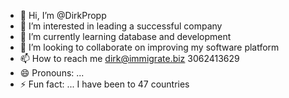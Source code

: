 - 👋 Hi, I’m @DirkPropp
- 👀 I’m interested in leading a successful company 
- 🌱 I’m currently learning database and development 
- 💞️ I’m looking to collaborate on improving my software platform
- 📫 How to reach me dirk@immigrate.biz 3062413629
- 😄 Pronouns: ...
- ⚡ Fun fact: ... I have been to 47 countries 

<!---
DirkPropp/DirkPropp is a ✨ special ✨ repository because its `README.md` (this file) appears on your GitHub profile.
You can click the Preview link to take a look at your changes.
--->
